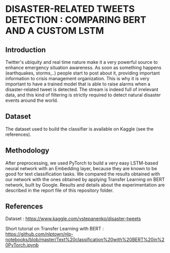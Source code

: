 # DISASTER-RELATED TWEETS DETECTION : COMPARING BERT AND A CUSTOM LSTM

## Introduction
Twitter's ubiquity and real time nature make it a very powerful source to enhance emergency situation awareness. As soon as something happens (earthquakes, storms,..) people start to post about it, providing important information to crisis management organization. This is why it is very important to have a trained model that is able to raise alarms when a disaster-related tweet is detected. The stream is indeed full of irrelevant data, and this kind of filtering is strictly required to detect natural disaster events around the world.

## Dataset
The dataset used to build the classifier is available on Kaggle (see the references).

## Methodology
After preprocessing, we used PyTorch to build a very easy LSTM-based neural network with an Embedding layer, because they are known to be good for text classification tasks.
We compared the results obtained with our network with the ones obtained by applying Transfer Learning on BERT network, built by Google. Results and details about the experimentation are described in the report file of this repository folder.

## References
Dataset : https://www.kaggle.com/vstepanenko/disaster-tweets

Short tutorial on Transfer Learning with BERT : https://github.com/nlptown/nlp-notebooks/blob/master/Text%20classification%20with%20BERT%20in%20PyTorch.ipynb
